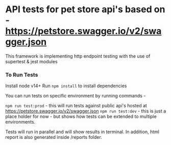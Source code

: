 # API tests for pet store api's based on - https://petstore.swagger.io/v2/swagger.json

This framework is implementing http endpoint testing with the use of supertest & jest modules


### To Run Tests
Install node v14+
Run `npm install` to install dependencies

You can run tests on specific environment by running commands -

`npm run test:prod` - this will run tests against public api's hosted at https://petstore.swagger.io/v2/swagger.json
`npm run test:dev`  - this is just a place holder for now - but shows how tests can be extended to multiple environments.

Tests will run in parallel and will show results in terminal.
In addition, html report is also generated inside /reports folder.